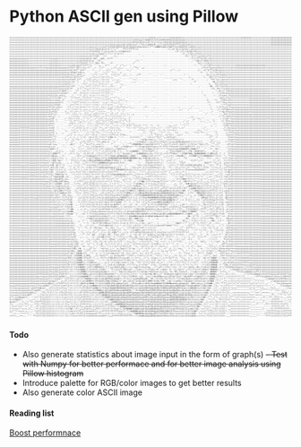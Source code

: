 # Python ASCII gen using Pillow

![ASCII Image](./gen/image-ascii.png)

#### Todo

- Also generate statistics about image input in the form of graph(s)
~~- Test with Numpy for better performace and for better image analysis
  using Pillow histogram~~
- Introduce palette for RGB/color images to get better results
- Also generate color ASCII image


#### Reading list

[Boost performnace](https://python-pillow.org/pillow-perf/#:~:text=Starting%20with%20Pillow%203.2%20you,higher%20than%20the%20original%20PIL.)

